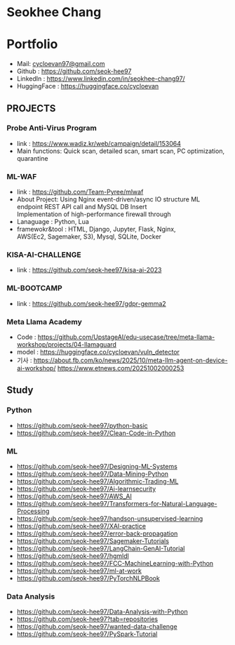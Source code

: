 # **Seokhee Chang**      
# **Portfolio**   

- Mail: <cycloevan97@gmail.com>     
- Github : <https://github.com/seok-hee97>
- LinkedIn : <https://www.linkedin.com/in/seokhee-chang97/>
- HuggingFace : <https://huggingface.co/cycloevan>

## **PROJECTS**

### **Probe Anti-Virus Program**      
- link : <https://www.wadiz.kr/web/campaign/detail/153064>      
- Main functions: Quick scan, detailed scan, smart scan, PC optimization, quarantine         


###  **ML-WAF**      
- link : <https://github.com/Team-Pyree/mlwaf>    
- About Project: Using Nginx event-driven/async IO structure ML   
  endpoint REST API call and MySQL DB Insert     
  Implementation of high-performance firewall through     
- Lanaguage : Python, Lua     
- framewokr&tool : HTML, Django, Jupyter, Flask, Nginx,       
  AWS(Ec2, Sagemaker, S3), Mysql, SQLite, Docker     


### **KISA-AI-CHALLENGE**
- link : https://github.com/seok-hee97/kisa-ai-2023

### **ML-BOOTCAMP**
- link : https://github.com/seok-hee97/gdpr-gemma2

### **Meta Llama Academy**

- Code : https://github.com/UpstageAI/edu-usecase/tree/meta-llama-workshop/projects/04-llamaguard
- model : https://huggingface.co/cycloevan/vuln_detector
- 기사 : 
https://about.fb.com/ko/news/2025/10/meta-llm-agent-on-device-ai-workshop/
https://www.etnews.com/20251002000253





## **Study**

### **Python**
- <https://github.com/seok-hee97/python-basic>
- <https://github.com/seok-hee97/Clean-Code-in-Python>

### **ML**
- <https://github.com/seok-hee97/Designing-ML-Systems>
- <https://github.com/seok-hee97/Data-Mining-Python>
- <https://github.com/seok-hee97/Algorithmic-Trading-ML>
- <https://github.com/seok-hee97/Ai-learnsecurity>
- <https://github.com/seok-hee97/AWS_AI>
- <https://github.com/seok-hee97/Transformers-for-Natural-Language-Processing>
- <https://github.com/seok-hee97/handson-unsupervised-learning>
- <https://github.com/seok-hee97/XAI-practice>
- <https://github.com/seok-hee97/error-back-propagation>
- <https://github.com/seok-hee97/Sagemaker-Tutorials>
- <https://github.com/seok-hee97/LangChain-GenAI-Tutorial>
- <https://github.com/seok-hee97/hgmldl>
- <https://github.com/seok-hee97/FCC-MachineLearning-with-Python>
- <https://github.com/seok-hee97/ml-at-work>
- <https://github.com/seok-hee97/PyTorchNLPBook>


### **Data Analysis**
- <https://github.com/seok-hee97/Data-Analysis-with-Python>
- <https://github.com/seok-hee97?tab=repositories>
- <https://github.com/seok-hee97/wanted-data-challenge>
- <https://github.com/seok-hee97/PySpark-Tutorial>
